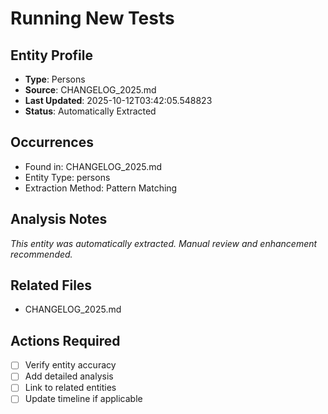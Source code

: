 # Running New Tests

## Entity Profile
- **Type**: Persons
- **Source**: CHANGELOG_2025.md
- **Last Updated**: 2025-10-12T03:42:05.548823
- **Status**: Automatically Extracted

## Occurrences
- Found in: CHANGELOG_2025.md
- Entity Type: persons
- Extraction Method: Pattern Matching

## Analysis Notes
*This entity was automatically extracted. Manual review and enhancement recommended.*

## Related Files
- CHANGELOG_2025.md

## Actions Required
- [ ] Verify entity accuracy
- [ ] Add detailed analysis
- [ ] Link to related entities
- [ ] Update timeline if applicable
